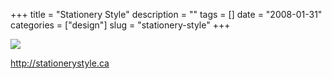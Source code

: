 +++
title = "Stationery Style"
description = ""
tags = []
date = "2008-01-31"
categories = ["design"]
slug = "stationery-style"
+++


 

  <div id="screens-thumbs" class="clearfix">
    <div class="txt-center" id="design-submission"><a href="http://stationerystyle.ca/"><img id='bluga-thumbnail-1012' class='bluga-thumbnail large' src='//media.konigi.com/bluga/
wt47f281b578d40_0.jpg'/></a></div>  
  </div>   
<p><a href="http://stationerystyle.ca/">http://stationerystyle.ca</a></p>





